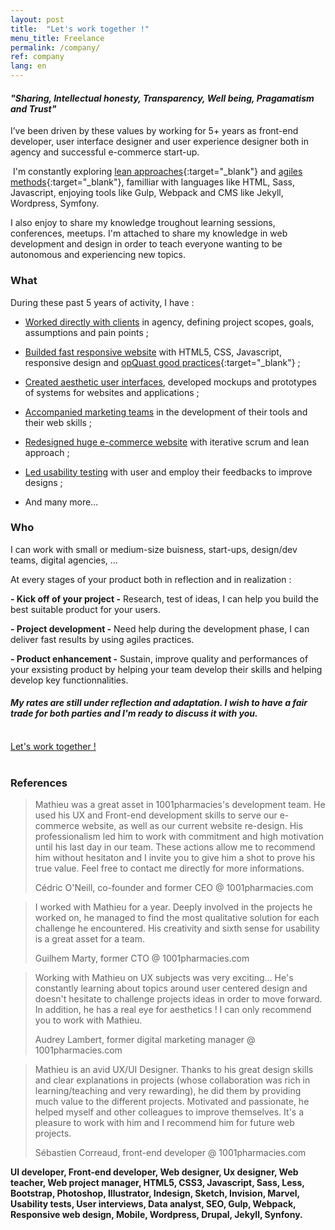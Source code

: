 ```yaml
---
layout: post
title:  "Let's work together !"
menu_title: Freelance
permalink: /company/
ref: company
lang: en
---
```



#### _"Sharing, Intellectual honesty, Transparency, Well being, Pragamatism and Trust"_

I’ve been driven by these values by working for 5+ years as front-end developer, user interface designer and user experience designer both in agency and successful e-commerce start-up.

 I'm constantly exploring [lean approaches](https://en.wikipedia.org/wiki/Lean){:target="_blank"} and [agiles methods](https://en.wikipedia.org/wiki/Agile_software_development){:target="_blank"}, familliar with languages like HTML, Sass, Javascript, enjoying tools like Gulp, Webpack and CMS like Jekyll, Wordpress, Symfony.

I also enjoy to share my knowledge troughout learning sessions, conferences, meetups.
I'm attached to share my knowledge in web development and design in order to teach everyone wanting to be autonomous and experiencing new topics.

### What

During these past 5 years of activity, I have :

* <u>Worked directly with clients</u> in agency, defining project scopes, goals, assumptions and pain points ;

* <u>Builded fast responsive website</u> with HTML5, CSS, Javascript, responsive design and [opQuast good practices](http://www.opquast.com){:target="_blank"} ;

* <u>Created aesthetic user interfaces</u>, developed mockups and prototypes of systems for websites and applications ;

* <u>Accompanied marketing teams</u> in the development of their tools and their web skills ;

* <u>Redesigned huge e-commerce website</u> with iterative scrum and lean approach ;

* <u>Led usability testing</u> with user and employ their feedbacks to improve designs ;

* And many more...

### Who

I can work with small or medium-size buisness, start-ups, design/dev teams, digital agencies, ...

At every stages of your product both in reflection and in realization :

__- Kick off of your project -__ Research, test of ideas, I can help you build the best suitable product for your users.

__- Project development -__ Need help during the development phase, I can deliver fast results by using agiles practices.

__- Product enhancement -__ Sustain, improve quality and performances of your exsisting product by helping your team develop their skills and helping develop key functionnalities.


#### _My rates are still under reflection and adaptation. I wish to have a fair trade for both parties and I'm ready to discuss it with you._

<br/>

<div class="text-center">
  <a href="mailto:pro.mathieu.fortune@gmail.com?subject=Hey let's work together !&amp;body=Hi Mathieu, I was looking to hire someone like you for..." title="" class="btn--default">Let's work together !</a>
</div>

<br/>



### References

<blockquote class="small">
  Mathieu was a great asset in 1001pharmacies's development team. He used his UX and Front-end development skills to serve our e-commerce website, as well as our current website re-design. His professionalism led him to work with commitment and high motivation until his last day in our team. These actions allow me to recommend him without hesitaton and I invite you to give him a shot to prove his true value.
  Feel free to contact me directly for more informations.
  <p class="text-right">Cédric O'Neill, co-founder and former CEO @ 1001pharmacies.com</p>
</blockquote>

<blockquote class="small">
  I worked with Mathieu for a year. Deeply involved in the projects he worked on, he managed to find the most qualitative solution for each challenge he encountered. His creativity and sixth sense for usability is a great asset for a team.
  <p class="text-right">Guilhem Marty, former CTO @ 1001pharmacies.com</p>
</blockquote>

<blockquote class="small">
  Working with Mathieu on UX subjects was very exciting...  He's constantly learning about topics around user centered design and doesn't hesitate to challenge projects ideas in order to move forward. In addition, he has a real eye for aesthetics ! I can only recommend you to work with Mathieu.
  <p class="text-right">Audrey Lambert, former digital marketing manager @ 1001pharmacies.com</p>
</blockquote>

<blockquote class="small">
  Mathieu is an avid UX/UI Designer.
  Thanks to his great design skills and clear explanations in projects (whose collaboration was rich in learning/teaching and very rewarding), he did them by providing much value to the different projects. Motivated and passionate, he helped myself and other colleagues to improve themselves. It's a pleasure to work with him and I recommend him for future web projects.
  <p class="text-right">Sébastien Correaud, front-end developer @ 1001pharmacies.com</p>
</blockquote>


__UI developer, Front-end developer, Web designer, Ux designer, Web teacher, Web project manager, HTML5, CSS3, Javascript, Sass, Less, Bootstrap, Photoshop, Illustrator, Indesign, Sketch, Invision, Marvel, Usability tests, User interviews, Data analyst, SEO, Gulp, Webpack, Responsive web design, Mobile, Wordpress, Drupal, Jekyll, Synfony.__